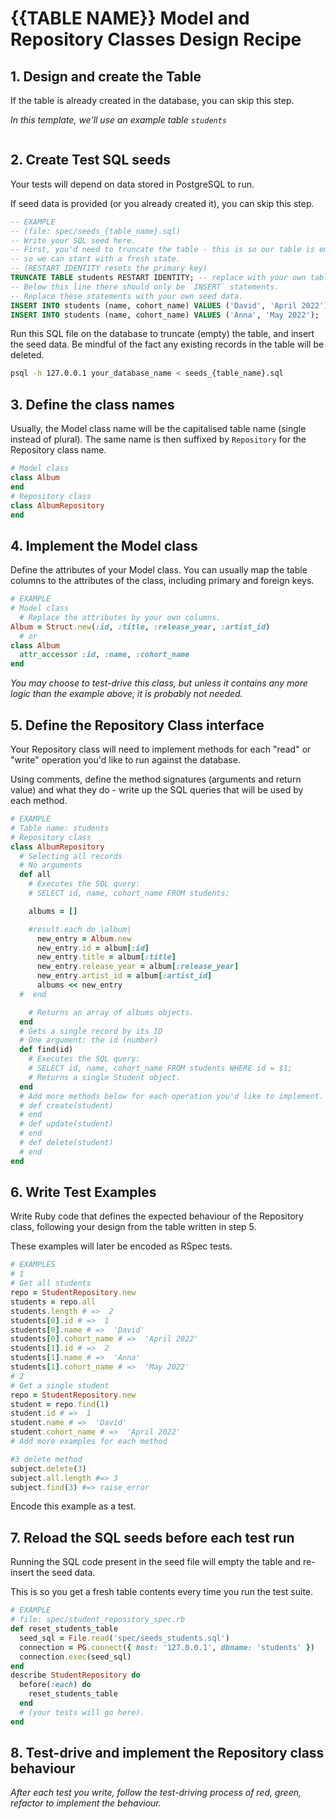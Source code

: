 # {{TABLE NAME}} Model and Repository Classes Design Recipe

## 1. Design and create the Table

If the table is already created in the database, you can skip this step.

*In this template, we'll use an example table `students`*

```

```

## 2. Create Test SQL seeds

Your tests will depend on data stored in PostgreSQL to run.

If seed data is provided (or you already created it), you can skip this step.

```sql
-- EXAMPLE
-- (file: spec/seeds_{table_name}.sql)
-- Write your SQL seed here. 
-- First, you'd need to truncate the table - this is so our table is emptied between each test run,
-- so we can start with a fresh state.
-- (RESTART IDENTITY resets the primary key)
TRUNCATE TABLE students RESTART IDENTITY; -- replace with your own table name.
-- Below this line there should only be `INSERT` statements.
-- Replace these statements with your own seed data.
INSERT INTO students (name, cohort_name) VALUES ('David', 'April 2022');
INSERT INTO students (name, cohort_name) VALUES ('Anna', 'May 2022');
```

Run this SQL file on the database to truncate (empty) the table, and insert the seed data. Be mindful of the fact any existing records in the table will be deleted.

```bash
psql -h 127.0.0.1 your_database_name < seeds_{table_name}.sql
```

## 3. Define the class names

Usually, the Model class name will be the capitalised table name (single instead of plural). The same name is then suffixed by `Repository` for the Repository class name.

```ruby
# Model class
class Album
end
# Repository class
class AlbumRepository
end
```

## 4. Implement the Model class

Define the attributes of your Model class. You can usually map the table columns to the attributes of the class, including primary and foreign keys.

```ruby
# EXAMPLE
# Model class
  # Replace the attributes by your own columns.
Album = Struct.new(:id, :title, :release_year, :artist_id)
  # or
class Album
  attr_accessor :id, :name, :cohort_name
end
```

*You may choose to test-drive this class, but unless it contains any more logic than the example above, it is probably not needed.*

## 5. Define the Repository Class interface

Your Repository class will need to implement methods for each "read" or "write" operation you'd like to run against the database.

Using comments, define the method signatures (arguments and return value) and what they do - write up the SQL queries that will be used by each method.

```ruby
# EXAMPLE
# Table name: students
# Repository class
class AlbumRepository
  # Selecting all records
  # No arguments
  def all
    # Executes the SQL query:
    # SELECT id, name, cohort_name FROM students;

    albums = []

    #result.each do |album|
      new_entry = Album.new
      new_entry.id = album[:id]
      new_entry.title = album[:title]
      new_entry.release_year = album[:release_year]
      new_entry.artist_id = album[:artist_id]
      albums << new_entry
  #  end

    # Returns an array of albums objects.
  end
  # Gets a single record by its ID
  # One argument: the id (number)
  def find(id)
    # Executes the SQL query:
    # SELECT id, name, cohort_name FROM students WHERE id = $1;
    # Returns a single Student object.
  end
  # Add more methods below for each operation you'd like to implement.
  # def create(student)
  # end
  # def update(student)
  # end
  # def delete(student)
  # end
end
```

## 6. Write Test Examples

Write Ruby code that defines the expected behaviour of the Repository class, following your design from the table written in step 5.

These examples will later be encoded as RSpec tests.

```ruby
# EXAMPLES
# 1
# Get all students
repo = StudentRepository.new
students = repo.all
students.length # =>  2
students[0].id # =>  1
students[0].name # =>  'David'
students[0].cohort_name # =>  'April 2022'
students[1].id # =>  2
students[1].name # =>  'Anna'
students[1].cohort_name # =>  'May 2022'
# 2
# Get a single student
repo = StudentRepository.new
student = repo.find(1)
student.id # =>  1
student.name # =>  'David'
student.cohort_name # =>  'April 2022'
# Add more examples for each method

#3 delete method
subject.delete(3)
subject.all.length #=> 3
subject.find(3) #=> raise_error
```

Encode this example as a test.

## 7. Reload the SQL seeds before each test run

Running the SQL code present in the seed file will empty the table and re-insert the seed data.

This is so you get a fresh table contents every time you run the test suite.

```ruby
# EXAMPLE
# file: spec/student_repository_spec.rb
def reset_students_table
  seed_sql = File.read('spec/seeds_students.sql')
  connection = PG.connect({ host: '127.0.0.1', dbname: 'students' })
  connection.exec(seed_sql)
end
describe StudentRepository do
  before(:each) do 
    reset_students_table
  end
  # (your tests will go here).
end
```

## 8. Test-drive and implement the Repository class behaviour

_After each test you write, follow the test-driving process of red, green, refactor to implement the behaviour._